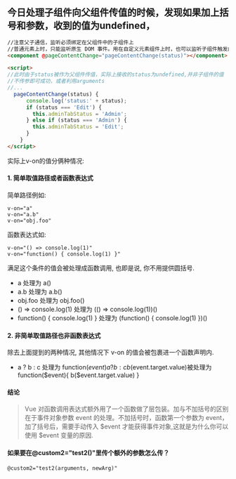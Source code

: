 ## 今日处理子组件向父组件传值的时候，发现如果加上括号和参数，收到的值为undefined，
```html
//注意父子通信，监听必须绑定在父组件中的子组件上
//普通元素上时，只能监听原生 DOM 事件。用在自定义元素组件上时，也可以监听子组件触发的自定义事件。
<component @pageContentChange="pageContentChange(status)"></component>

<script>
//此时由于status被作为父组件传值，实际上接收的status为undefined,并非子组件的值
//不传参即可成功，或者利用arguments
//...
  pageContentChange(status) {
      console.log('status:' + status);
      if (status === 'Edit') {
        this.adminTabStatus = 'Admin';
      } else if (status === 'Admin') {
        this.adminTabStatus = 'Edit';
      }
    }
</script>
```

实际上v-on的值分俩种情况:

#### 1. 简单取值路径或者函数表达式
简单路径例如:
```
v-on="a"
v-on="a.b"
v-on="obj.foo"
```
函数表达式如:
```
v-on="() => console.log(1)"
v-on="function() { console.log(1) }"
```
满足这个条件的值会被处理成函数调用, 也即是说, 你不用提供圆括号.

* a 处理为 a()
* a.b 处理为 a.b()
* obj.foo 处理为 obj.foo()
* () => console.log(1) 处理为 (() => console.log(1))()
* function() { console.log(1) } 处理为 (function() { console.log(1) })()
#### 2. 非简单取值路径也非函数表达式
除去上面提到的两种情况, 其他情况下 v-on 的值会被包裹进一个函数声明内.

* a ? b : c 处理为 function($event) { a ? b : c }
b($event.target.value)被处理为function($event){ b($event.target.value) }
#### 结论
> Vue 对函数调用表达式额外用了一个函数做了层包装。加与不加括号的区别在于事件对象参数 event 的处理。不加括号时，函数第一个参数为 event，加了括号后，需要手动传入 $event 才能获得事件对象,这就是为什么你可以使用 $event 变量的原因.

#### 如果要在@custom2="test2()"里传个额外的参数怎么传？
```
@custom2="test2(arguments, newArg)"
```
